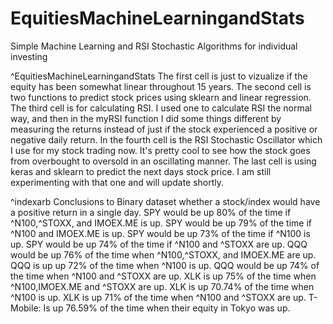 # EquitiesMachineLearningandStats
Simple Machine Learning and RSI Stochastic Algorithms for individual investing

^EquitiesMachineLearningandStats
The first cell is just to vizualize if the equity has been somewhat linear throughout 15 years.
The second cell is two functions to predict stock prices using sklearn and linear regression. 
The third cell is for calculating RSI. I used one to calculate RSI the normal way, and then in the 
myRSI function I did some things different by measuring the returns instead of just if the 
stock experienced a positive or negative daily return. In the fourth cell is the RSI Stochastic 
Oscillator which I use for my stock trading now. It's pretty cool to see how the stock goes from 
overbought to oversold in an oscillating manner. The last cell is using keras and sklearn to 
predict the next days stock price. I am still experimenting with that one and will update shortly. 

^indexarb
Conclusions to Binary dataset whether a stock/index would have a positive return in a single day.
SPY would be up 80% of the time if ^N100,^STOXX, and IMOEX.ME is up.
SPY would be up 79% of the time if ^N100 and IMOEX.ME is up.
SPY would be up 73% of the time if ^N100 is up.
SPY would be up 74% of the time if ^N100 and ^STOXX are up.
QQQ would be up 76% of the time when ^N100,^STOXX, and IMOEX.ME are up.
QQQ is up up 72% of the time when ^N100 is up.
QQQ would be up 74% of the time when ^N100 and ^STOXX are up.
XLK is up 75% of the time when ^N100,IMOEX.ME and ^STOXX are up.
XLK is up 70.74% of the time when ^N100 is up.
XLK is up 71% of the time when ^N100 and ^STOXX are up.
T-Mobile: Is up 76.59% of the time when their equity in Tokyo was up.
